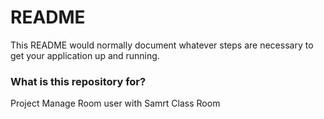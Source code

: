 # README #

This README would normally document whatever steps are necessary to get your application up and running.

### What is this repository for? ###

Project Manage Room user with Samrt Class Room
